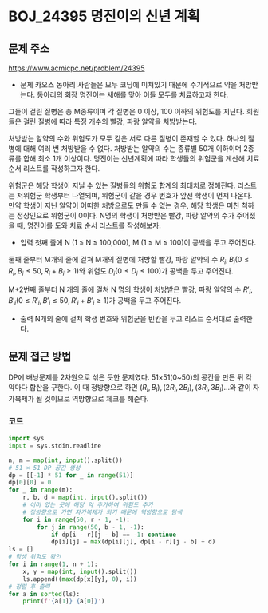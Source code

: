 # BOJ_24395 명진이의 신년 계획

## 문제 주소
https://www.acmicpc.net/problem/24395

- 문제
카오스 동아리 사람들은 모두 코딩에 미쳐있기 때문에 주기적으로 약을 처방받는다. 동아리의 회장 명진이는 새해를 맞아 이들 모두를 치료하고자 한다.

그들이 걸린 질병은 총 M종류이며 각 질병은 0 이상, 100 이하의 위험도를 지닌다. 회원들은 걸린 질병에 따라 특정 개수의 빨강, 파랑 알약을 처방받는다.

 처방받는 알약의 수와 위험도가 모두 같은 서로 다른 질병이 존재할 수 있다.
 하나의 질병에 대해 여러 번 처방받을 수 없다.
 처방받는 알약의 수는 종류별 50개 이하이며 2종류를 합해 최소 1개 이상이다.
명진이는 신년계획에 따라 학생들의 위험군을 계산해 치료 순서 리스트를 작성하고자 한다.

 위험군은 해당 학생이 지닐 수 있는 질병들의 위험도 합계의 최대치로 정해진다.
 리스트는 저위험군 학생부터 나열되며, 위험군이 같을 경우 번호가 앞선 학생이 먼저 나온다.
 만약 학생이 지닌 알약이 어떠한 처방으로도 만들 수 없는 경우, 해당 학생은 미친 척하는 정상인으로 위험군이 0이다.
N명의 학생이 처방받은 빨강, 파랑 알약의 수가 주어졌을 때, 명진이를 도와 치료 순서 리스트를 작성해보자.

- 입력
첫째 줄에 N (1 ≤ N ≤ 100,000), M (1 ≤ M ≤ 100)이 공백을 두고 주어진다.

둘째 줄부터 M개의 줄에 걸쳐 M개의 질병에 처방할 빨강, 파랑 알약의 수 $R_i , B_i (0 ≤ R_i , B_i ≤ 50, R_i + B_i ≥ 1)$와 위험도 $D_i (0 ≤ D_i ≤ 100)$가 공백을 두고 주어진다.

M+2번째 줄부터 N 개의 줄에 걸쳐 N 명의 학생이 처방받은 빨강, 파랑 알약의 수 $R'_i , B'_i (0 ≤ R'_i , B'_i ≤ 50, R'_i + B'_i  ≥ 1)$가 공백을 두고 주어진다.

- 출력
N개의 줄에 걸쳐 학생 번호와 위험군을 빈칸을 두고 리스트 순서대로 출력한다.

## 문제 접근 방법
DP에 배낭문제를 2차원으로 섞은 듯한 문제였다.
51×51(0~50)의 공간을 만든 뒤 각 약마다 합산을 구한다.
이 때 정방향으로 하면 $(R_i, B_i), (2R_i, 2B_i), (3R_i, 3B_i)...$와 같이 자가복제가 될 것이므로 역방향으로 체크를 해준다.

### 코드
```python
import sys
input = sys.stdin.readline

n, m = map(int, input().split())
# 51 × 51 DP 공간 생성
dp = [[-1] * 51 for _ in range(51)]
dp[0][0] = 0
for _ in range(m):
    r, b, d = map(int, input().split())
    # 이미 있는 곳에 해당 약 추가하여 위험도 추가
    # 정방향으로 가면 자가복제가 되기 때문에 역방향으로 탐색
    for i in range(50, r - 1, -1):
        for j in range(50, b - 1, -1):
            if dp[i - r][j - b] == -1: continue
            dp[i][j] = max(dp[i][j], dp[i - r][j - b] + d)
ls = []
# 학생 위험도 확인
for i in range(1, n + 1):
    x, y = map(int, input().split())
    ls.append((max(dp[x][y], 0), i))
# 정렬 후 출력
for a in sorted(ls):
    print(f'{a[1]} {a[0]}')
```